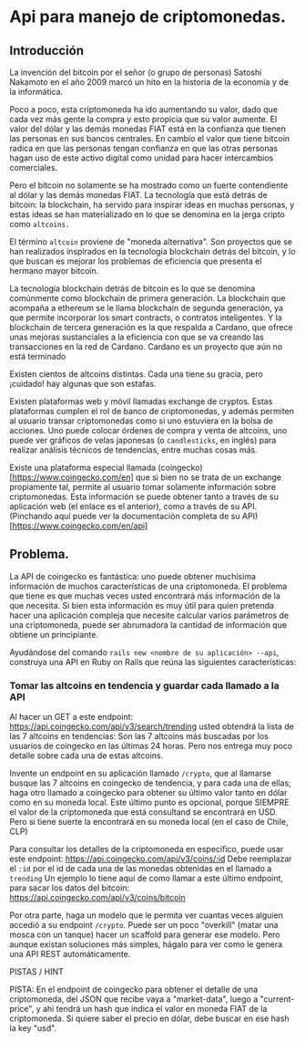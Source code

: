 # Api para manejo de criptomonedas.

## Introducción

La invención del bitcoin por el señor (o grupo de personas) Satoshi Nakamoto en el año 2009 marcó un hito
en la historia de la economía y de la informática.

Poco a poco, esta criptomoneda ha ido aumentando su valor, dado que cada vez más gente la compra y esto propicia
que su valor aumente. El valor del dólar y las demás monedas FIAT está en la confianza que tienen las personas
en sus bancos centrales. En cambio el valor que tiene bitcoin radica en que las personas tengan confianza
en que las otras personas hagan uso de este activo digital como unidad para hacer intercambios comerciales.

Pero el bitcoin no solamente se ha mostrado como un fuerte contendiente al dólar y las demás monedas FIAT. La tecnología
que está detrás de bitcoin: la blockchain, ha servido para inspirar ideas en muchas personas, y estas ideas se han materializado
en lo que se denomina en la jerga cripto como `altcoins.`

El término `altcoin` proviene de "moneda alternativa". Son proyectos que se han realizados inspirados en la tecnología blockchain
detrás del bitcoin, y lo que buscan es mejorar los problemas de eficiencia que presenta el hermano mayor bitcoin.

La tecnología blockchain detrás de bitcoin es lo que se denomina comúnmente como blockchain de primera generación.
La blockchain que acompaña a ethereum se le llama blockchain de segunda generación, ya que permite incorporar los smart
contracts, o contratos inteligentes. Y la blockchain de tercera generación es la que respalda a Cardano, que ofrece
unas mejoras sustanciales a la eficiencia con que se va creando las transacciones en la red de Cardano. Cardano es
un proyecto que aún no está terminado

Existen cientos de altcoins distintas. Cada una tiene su gracia, pero ¡cuidado! hay algunas que son estafas.

Existen plataformas web y móvil llamadas exchange de cryptos. Estas plataformas cumplen el rol de banco de criptomonedas,
y además permiten al usuario transar criptomonedas como si uno estuviera en la bolsa de acciones. Uno puede colocar órdenes
de compra y venta de altcoins, uno puede ver gráficos de velas japonesas (o `candlesticks`, en inglés) para realizar
análisis técnicos de tendencias, entre muchas cosas más.

Existe una plataforma especial llamada (coingecko)[https://www.coingecko.com/en] que si bien no se trata de un exchange propiamente tal,
permite al usuario tomar solamente información sobre criptomonedas. Esta información se puede obtener tanto a través de su aplicación web
(el enlace es el anterior), como a través de su API. (Pinchando aquí puede ver la documentación completa de su API)[https://www.coingecko.com/en/api]

## Problema.

La API de coingecko es fantástica: uno puede obtener muchísima información de muchos características de una criptomoneda. El problema que tiene
es que muchas veces usted encontrará más información de la que necesita. Si bien esta información es muy útil para quien pretenda hacer
una aplicación compleja que necesite calcular varios parámetros de una criptomoneda, puede ser abrumadora la cantidad de información que
obtiene un principiante.

Ayudándose del comando `rails new <nombre de su aplicación> --api`, construya una API en Ruby on Rails que reúna las siguientes características:

### Tomar las altcoins en tendencia y guardar cada llamado a la API

Al hacer un GET a este endpoint: https://api.coingecko.com/api/v3/search/trending usted obtendrá la lista de las 7 altcoins en tendencias: Son las 7
altcoins más buscadas por los usuarios de coingecko en las últimas 24 horas. Pero nos entrega muy poco detalle sobre cada una de estas altcoins.

Invente un endpoint en su aplicación llamado `/crypto`, que al llamarse busque las 7 altcoins en coingecko de tendencia, y para cada una de ellas,
haga otro llamado a coingecko para obtener su último valor tanto en dólar como en su moneda local. Este último punto es opcional, porque SIEMPRE
el valor de la criptomoneda que está consultand se encontrará en USD. Pero si tiene suerte la encontrará en su moneda local (en el caso de Chile, CLP)

Para consultar los detalles de la criptomoneda en específico,  puede usar este endpoint: https://api.coingecko.com/api/v3/coins/:id
Debe reemplazar el `:id` por el id de cada una de las monedas obtenidas en el llamado a `trending`
Un ejemplo lo tiene aquí de como llamar a este último endpoint, para sacar los datos del bitcoin: https://api.coingecko.com/api/v3/coins/bitcoin

Por otra parte, haga un modelo que le permita ver cuantas veces alguien accedió a su endpoint
`/crypto`. Puede ser un poco "overkill" (matar una mosca con un tanque) hacer un scaffold para generar ese modelo. Pero aunque existan soluciones más simples,
hágalo para ver como le genera una API REST automáticamente.

PISTAS / HINT

PISTA: En el endpoint de coingecko para obtener el detalle de una criptomoneda, del JSON que recibe vaya a "market-data", luego a "current-price", y ahí
tendrá un hash que indica el valor en moneda FIAT de la criptomoneda. Si quiere saber el precio en dólar, debe buscar en ese hash la key "usd".



